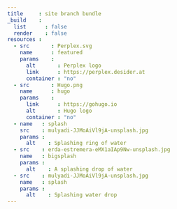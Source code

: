 ```yaml
---
title     : site branch bundle
_build    :
  list      : false
  render    : false
resources :
  - src       : Perplex.svg
    name      : featured
    params    :
      alt       : Perplex logo
      link      : https://perplex.desider.at
      container : "no"
  - src       : Hugo.png
    name      : hugo
    params    :
      link      : https://gohugo.io
      alt       : Hugo logo
      container : "no"
  - name   : splash
    src    : mulyadi-JJMoAiVl9jA-unsplash.jpg
    params :
      alt    : Splashing ring of water
  - src    : erda-estremera-eMX1aIAp9Nw-unsplash.jpg
    name   : bigsplash
    params :
      alt    : A splashing drop of water
  - src    : mulyadi-JJMoAiVl9jA-unsplash.jpg
    name   : splash
    params :
      alt    : Splashing water drop
---
```

